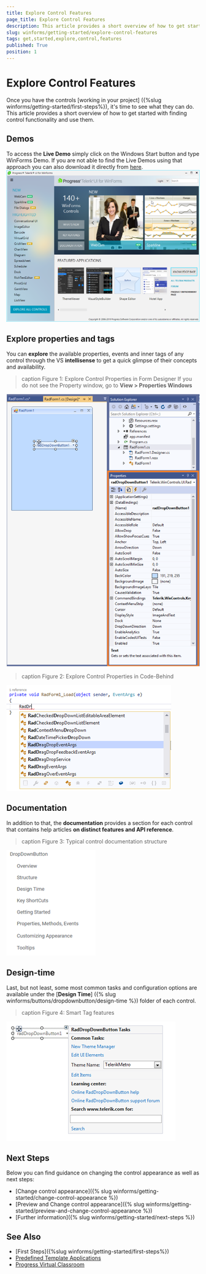 ```yaml
---
title: Explore Control Features
page_title: Explore Control Features
description: This article provides a short overview of how to get started with finding WinForms control functionality and use them.
slug: winforms/getting-started/explore-control-features
tags: get,started,explore,control,features
published: True
position: 1
---
```


# Explore Control Features
Once you have the controls [working in your project] ({%slug winforms/getting-started/first-steps%}), it's time to see what they can do. This article provides a short overview of how to get started with finding control functionality and use them.

## Demos
To access the **Live Demo** simply click on the Windows Start button and type WinForms Demo.
If you are not able to find the Live Demos using that approach you can also download it directly from [here](https://telerik-winforms-demos.s3.amazonaws.com/TelerikWinFormsExamplesLauncher.exe).
![Explore Live Demos](images/overview.png "Explore Live Demos")

## Explore properties and tags
You can **explore** the available properties, events and inner tags of any control through the VS **intellisense** to get a quick glimpse of their concepts and availability.
>caption Figure 1: Explore Control Properties in Form Designer
If you do not see the Property window, go to **View > Properties Windows**

![Explore Control Properties in Form Designer](images/control-properties-in-form-designer.png "Explore Control Properties in Form Designer")

>caption Figure 2: Explore Control Properties in Code-Behind

![Explore Control Properties in Code-Behind](images/control-properties-in-code-behind.png "Explore Control Properties in Code-Behind")
		
## Documentation
In addition to that, the **documentation** provides a section for each control that contains help articles **on distinct features and API reference**.

>caption Figure 3: Typical control documentation structure

![Typical control documentation structure](images/typical-control-docs-structure.png "Typical control documentation structure")

## Design-time

Last, but not least, some most common tasks and configuration options are available under the [**Design Time**] ({% slug winforms/buttons/dropdownbutton/design-time %}) folder of each control.

>caption Figure 4: Smart Tag features

![Smart Tag features](images/smart-tag-features.png "Smart Tag features")
## Next Steps

Below you can find guidance on changing the control appearance as well as next steps:

* [Change control appearance]({% slug winforms/getting-started/change-control-appearance %})
* [Preview and Change control appearance]({% slug winforms/getting-started/preview-and-change-control-appearance %})
* [Further information]({% slug winforms/getting-started/next-steps %})

## See Also

* [First Steps]({%slug winforms/getting-started/first-steps%})
* [Predefined Template Applications](https://www.telerik.com/winforms/winforms-guide)
* [Progress Virtual Classroom](https://www.telerik.com/account/support/virtual-classroom)
